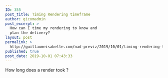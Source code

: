 ```yaml
---
ID: 355
post_title: Timing Rendering timeframe
author: gicomadmin
post_excerpt: >
  How can I time my rendering to know and
  plan the delivery?
layout: post
permalink: >
  http://guillaumeisabelle.com/nad-previz/2019/10/01/timing-rendering-timeframe/
published: true
post_date: 2019-10-01 07:43:33
---
```

<!-- wp:paragraph -->

How long does a render took ?

<!-- /wp:paragraph -->

<!-- wp:image {"id":356} --><figure class="wp-block-image">

<img src="http://guillaumeisabelle.com/nad-previz/wp-content/uploads/sites/19/2019/10/image-1024x577.png" alt="" class="wp-image-356" /></figure> <!-- /wp:image -->